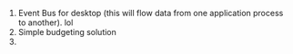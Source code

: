 1) Event Bus for desktop (this will flow data from one application process to another). lol 
2) Simple budgeting solution
3) 
